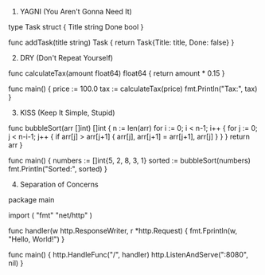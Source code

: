 1. YAGNI (You Aren't Gonna Need It)

type Task struct {
    Title string
    Done  bool
}

func addTask(title string) Task {
    return Task{Title: title, Done: false}
}

2. DRY (Don't Repeat Yourself)

func calculateTax(amount float64) float64 {
    return amount * 0.15
}

func main() {
    price := 100.0
    tax := calculateTax(price)
    fmt.Println("Tax:", tax)
}

3. KISS (Keep It Simple, Stupid)

func bubbleSort(arr []int) []int {
    n := len(arr)
    for i := 0; i < n-1; i++ {
        for j := 0; j < n-i-1; j++ {
            if arr[j] > arr[j+1] {
                arr[j], arr[j+1] = arr[j+1], arr[j]
            }
        }
    }
    return arr
}

func main() {
    numbers := []int{5, 2, 8, 3, 1}
    sorted := bubbleSort(numbers)
    fmt.Println("Sorted:", sorted)
}

4. Separation of Concerns

package main

import (
    "fmt"
    "net/http"
)

func handler(w http.ResponseWriter, r *http.Request) {
    fmt.Fprintln(w, "Hello, World!")
}

func main() {
    http.HandleFunc("/", handler)
    http.ListenAndServe(":8080", nil)
}





